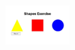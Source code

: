 <img src="https://github.com/BryanJPJ/Shapes-Exercise/blob/main/src/img/Shapes-exercisae.jpg" alt="Index" width="150">

